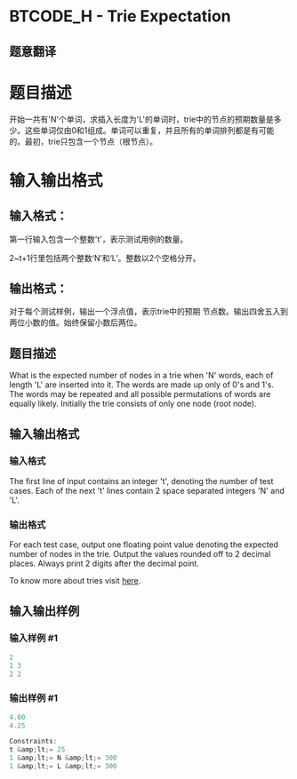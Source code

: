 # BTCODE_H - Trie Expectation

## 题意翻译

# **题目描述**

开始一共有'N'个单词，求插入长度为'L'的单词时，trie中的节点的预期数量是多少。这些单词仅由0和1组成。单词可以重复，并且所有的单词排列都是有可能的。最初，trie只包含一个节点（根节点）。

# **输入输出格式**

## **输入格式：**

第一行输入包含一个整数't'，表示测试用例的数量。

2~t+1行里包括两个整数‘N’和‘L’。整数以2个空格分开。

## 输出格式：

对于每个测试样例，输出一个浮点值，表示trie中的预期 节点数。输出四舍五入到两位小数的值。始终保留小数后两位。

## 题目描述

What is the expected number of nodes in a trie when 'N' words, each of length 'L' are inserted into it. The words are made up only of 0's and 1's. The words may be repeated and all possible permutations of words are equally likely. Initially the trie consists of only one node (root node).

## 输入输出格式

### 输入格式

The first line of input contains an integer 't', denoting the number of test cases. Each of the next 't' lines contain 2 space separated integers 'N' and 'L'.

### 输出格式

For each test case, output one floating point value denoting the expected number of nodes in the trie. Output the values rounded off to 2 decimal places. Always print 2 digits after the decimal point.

To know more about tries visit [here](http://en.wikipedia.org/wiki/Trie).

## 输入输出样例

### 输入样例 #1

```cpp
2
1 3
2 2
```


### 输出样例 #1

```cpp
4.00
4.25

Constraints:
t &amp;lt;= 25
1 &amp;lt;= N &amp;lt;= 300
1 &amp;lt;= L &amp;lt;= 300
```


